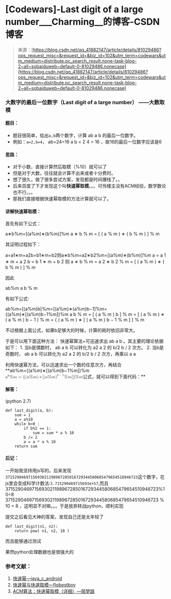 <!--yml
category: codewars
date: 2022-08-13 11:46:12
-->

# [Codewars]-Last digit of a large number___Charming__的博客-CSDN博客

> 来源：[https://blog.csdn.net/qq_41882147/article/details/81029486?ops_request_misc=&request_id=&biz_id=102&utm_term=codewars&utm_medium=distribute.pc_search_result.none-task-blog-2~all~sobaiduweb~default-0-81029486.nonecase](https://blog.csdn.net/qq_41882147/article/details/81029486?ops_request_misc=&request_id=&biz_id=102&utm_term=codewars&utm_medium=distribute.pc_search_result.none-task-blog-2~all~sobaiduweb~default-0-81029486.nonecase)

### 大数字的最后一位数字（Last digit of a large number） ——大数取模

#### 题目：

*   题目很简单，给出`a,b`两个数字，计算 ab a b 的最后一位数字。
*   例如：`a=2,b=4`， ab=24=16 a b = 2 4 = 16 ，故16的最后一位数字应该是6

#### 思路：

*   对于小数，直接计算然后取模（%10）就可以了
*   但是对于大数，往往就会计算不出来或者十分费时。
*   想了很久，做了很多尝试方案，发现都是时间爆栈了。。
*   后来百度了下才发现这个叫**快速幂取模**。。。可怜楼主没有ACM经验，数学数论也不行。。。
*   那我们直接根据快速幂取模的方法计算就可以了。

#### 讲解快速幂取模：

首先有如下公式：

a∗b%m=[(a%m)∗(b%m)]%m a ∗ b % m = [ ( a % m ) ∗ ( b % m ) ] % m

其证明过程如下：

 a=a1∗m+a2b=b1∗m+b2则a∗b%m=a2∗b2%m=[(a%m)∗(b%m)]%m a = a 1 ∗ m + a 2 b = b 1 ∗ m + b 2 则 a ∗ b % m = a 2 ∗ b 2 % m = [ ( a % m ) ∗ ( b % m ) ] % m

因此

ab%m a b % m

有如下公式:

 ab%m=[(a%m)b]%m=[(a%m)∗(a%m)b−1]%m={(a%m)∗[(a%m)b−1%m]}%m a b % m = [ ( a % m ) b ] % m = [ ( a % m ) ∗ ( a % m ) b − 1 ] % m = { ( a % m ) ∗ [ ( a % m ) b − 1 % m ] } % m

不过根据上面公式，如果b足够大的时候，计算的耗时依旧非常大。

于是可以用下面这种方法：
快速幂算法+可迅速求出 ab a b 。其主要的理论依据如下：
1\. 当b是偶数时， ab a b 可以转化为 a2 a 2 的 b/2 b / 2 次方。
2\. 当b是奇数时， ab a b 可以转化为 a2 a 2 的 b/2 b / 2 次方，再乘以 a a

利用快速幂方法，可以迅速求出一个数的任意次方，再结合**<nobr aria-hidden="true">ab%m={(a%m)∗[(a%m)b−1%m]}%m</nobr><math xmlns="http://www.w3.org/1998/Math/MathML"><msup><mi>a</mi><mi>b</mi></msup><mi mathvariant="normal">%</mi><mi>m</mi><mo>=</mo><mo fence="false" stretchy="false">{</mo><mo stretchy="false">(</mo><mi>a</mi><mi mathvariant="normal">%</mi><mi>m</mi><mo stretchy="false">)</mo><mo>∗</mo><mo stretchy="false">[</mo><mo stretchy="false">(</mo><mi>a</mi><mi mathvariant="normal">%</mi><mi>m</mi><msup><mo stretchy="false">)</mo><mrow class="MJX-TeXAtom-ORD"><mi>b</mi><mo>−</mo><mn>1</mn></mrow></msup><mi mathvariant="normal">%</mi><mi>m</mi><mo stretchy="false">]</mo><mo fence="false" stretchy="false">}</mo><mi mathvariant="normal">%</mi><mi>m</mi></math>公式，就可以得到下面代码：**

#### 解答：

(python 2.7)

```
def last_digit(a, b):
    sum = 1
    a = a%10
    while b>0 :
        if b%2 == 1:
            sum = sum * a % 10
        b /= 2
        a = a * a % 10
    return sum
```

#### 后记：

一开始我坚持用js写的。后来发现`3715290469715693021198967285016729344580685479654510946723`这个数字，在js里会变成科学计数法:`3.715290469715693e+57`,而且 3715290469715693021198967285016729344580685479654510946723%10=8 3715290469715693021198967285016729344580685479654510946723 % 10 = 8 ，这明显不对嘛。。。于是放弃转战python，顺利实现

提交之后看见大神的答案，发现自己还是太年轻了

```
def last_digit(n1, n2):
    return pow( n1, n2, 10 )
```

而且能够通过测试

果然python处理数据也是很强大的

### 参考文献：

1.  [快速幂—java_c_android](https://blog.csdn.net/java_c_android/article/details/55802041)
2.  [快速幂与快速取模—flqbestboy](https://blog.csdn.net/flqbestboy/article/details/8186927)
3.  [ACM算法：快速幂取模（详细）—陌梦路](https://blog.csdn.net/dbc_121/article/details/77646508)